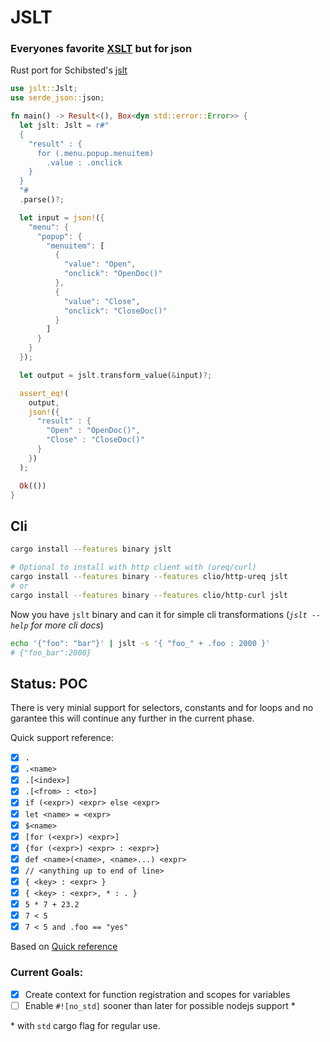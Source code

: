 # JSLT

### Everyones favorite [XSLT](https://www.w3schools.com/xml/xsl_intro.asp) but for json

Rust port for Schibsted's [jslt](https://github.com/schibsted/jslt#jslt)

```rust
use jslt::Jslt;
use serde_json::json;

fn main() -> Result<(), Box<dyn std::error::Error>> {
  let jslt: Jslt = r#"
  {
    "result" : {
      for (.menu.popup.menuitem)
        .value : .onclick
    }
  }
  "#
  .parse()?;

  let input = json!({
    "menu": {
      "popup": {
        "menuitem": [
          {
            "value": "Open",
            "onclick": "OpenDoc()"
          },
          {
            "value": "Close",
            "onclick": "CloseDoc()"
          }
        ]
      }
    }
  });

  let output = jslt.transform_value(&input)?;

  assert_eq!(
    output,
    json!({
      "result" : {
        "Open" : "OpenDoc()",
        "Close" : "CloseDoc()"
      }
    })
  );

  Ok(())
}
```

## Cli

```bash
cargo install --features binary jslt

# Optional to install with http client with (ureq/curl)
cargo install --features binary --features clio/http-ureq jslt
# or 
cargo install --features binary --features clio/http-curl jslt
```

Now you have `jslt` binary and can it for simple cli transformations (*`jslt --help` for more cli docs*)

```bash
echo '{"foo": "bar"}' | jslt -s '{ "foo_" + .foo : 2000 }'
# {"foo_bar":2000}
```

## Status: POC

There is very minial support for selectors, constants and for loops and no garantee this will continue any further in the current phase.

Quick support reference:

- [x] `.`
- [x] `.<name>`
- [x] `.[<index>]`
- [x] `.[<from> : <to>]`
- [x] `if (<expr>) <expr> else <expr>`
- [x] `let <name> = <expr>`
- [x] `$<name>`
- [x] `[for (<expr>) <expr>]`
- [x] `{for (<expr>) <expr> : <expr>}`
- [x] `def <name>(<name>, <name>...) <expr>	`
- [x] `// <anything up to end of line>`
- [x] `{ <key> : <expr> }`
- [x] `{ <key> : <expr>, * : . }`
- [x] `5 * 7 + 23.2`
- [x] `7 < 5`
- [x] `7 < 5 and .foo == "yes"`
 
Based on [Quick reference](https://github.com/schibsted/jslt#quick-references)

### Current Goals:

- [x] Create context for function registration and scopes for variables
- [ ] Enable `#![no_std]` sooner than later for possible nodejs support *

\* with `std` cargo flag for regular use.
